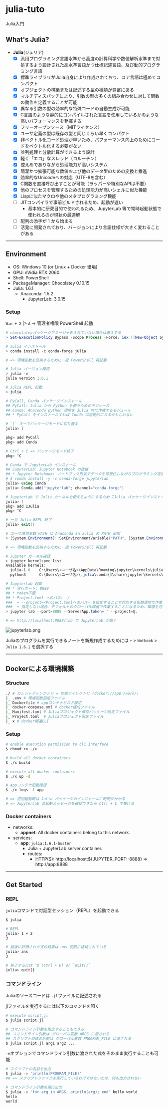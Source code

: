 # julia-tuto

Julia入門

## What's Julia?

- **Julia**(ジュリア)
    - [x] 汎用プログラミング言語水準から高度の計算科学や数値解析水準まで対処するよう設計された高水準言語かつ仕様記述言語、及び動的プログラミング言語
    - [x] 標準ライブラリがJulia自身により作成されており、コア言語は極めてコンパクト
    - [x] オブジェクトの構築または記述する型の種類が豊富にある
    - [x] マルチディスパッチにより、引数の型の多くの組み合わせに対して関数の動作を定義することが可能
    - [x] 異なる引数の型の効率的な特殊コードの自動生成が可能
    - [x] C言語のような静的にコンパイルされた言語を使用しているかのような高いパフォーマンスを発揮する
    - [x] フリーオープンソース（MITライセンス）
    - [x] ユーザ定義の型は既存の型と同じくらい早くコンパクト
    - [x] 非ベクトル化コード処理が早いため、パフォーマンス向上のためにコードをベクトル化する必要がない
    - [x] 並列処理と分散計算ができるよう設計
    - [x] 軽く「エコ」なスレッド（コルーチン）
    - [x] 控えめでありながら処理能力が高いシステム
    - [x] 簡潔かつ拡張可能な数値および他のデータ型のための変換と推進
    - [x] 効率的なUnicodeへの対応（UTF-8を含む）
    - [x] C関数を直接呼び出すことが可能（ラッパーや特別なAPIは不要）
    - [x] 他のプロセスを管理するための処理能力が高いシェルに似た機能
    - [x] Lispに似たマクロや他のメタプログラミング機能
    - [ ] JITコンパイラで事前ビルドされるため、起動が遅い
        - 基本的に研究目的で使われるため、JupyterLab 等で常時起動状態で使われるのが現状の最適解
    - [ ] 配列の添字が 1 から始まる
    - [ ] 活発に開発されており、バージョンにより言語仕様が大きく変わることがある

***

## Environment

- OS: Windows 10 (or Linux + Docker 環境)
- GPU: nVidia RTX 2060
- Shell: PowerShell
- PackageManager: Chocolatey 0.10.15
- Julia: 1.6.1
    - Anaconda: 1.5.2
        - JupyterLab: 3.0.15

### Setup
`Win + X` |> `A` => 管理者権限 PowerShell 起動

```powershell
# chocolateyパッケージマネージャを入れていない場合は導入する
> Set-ExecutionPolicy Bypass -Scope Process -Force; iex ((New-Object System.Net.WebClient).DownloadString('https://chocolatey.org/install.ps1'))

# Julia インストール
> conda install -c conda-forge julia

# => 環境変数を反映するために一度 PowerShell 再起動

# Julia バージョン確認
> julia -v
julia version 1.6.1

# Julia REPL 起動
> julia

# PyCall, Conda パッケージインストール
## PyCall: Julia から Python を使うためのモジュール
## Conda: Anaconda python 環境を Julia 内に作成するモジュール
## * PyCall をインストールすれば Conda は自動的に入るかもしれない

# `]` キーでパッケージモードに切り替え
julia> ]

pkg> add PyCall
pkg> add Conda

# Ctrl + C => パッケージモード終了
pkg> ^C

# Conda で JupyterLab インストール
## JupyterLab: Jupyter Notebook の後継
## * Jupyter Notebook: ノートブック形式でデータを可視化しながらプログラミング言語（主にPython）を実行できるIDE環境
# $ conda install -y -c conda-forge jupyterlab
julia> using Conda
julia> Conda.add("jupyterlab"; channel="conda-forge")

# JupyterLab で Julia カーネルを使えるようにするため IJulia パッケージインストール
julia> ]
pkg> add IJulia
pkg> ^C

# 一旦 Julia REPL 終了
julia> exit()

# ユーザ環境変数 PATH に Anaconda in Julia の PATH 追加
> [System.Environment]::SetEnvironmentVariable("PATH", [System.Environment]::GetEnvironmentVariable("PATH", "User") + ";${ENV:USERPROFILE}\.julia\conda\3\Scripts;${ENV:USERPROFILE}\.julia\conda\3\Library\bin", "User")

# => 環境変数を反映するために一度 PowerShell 再起動

# Jupyter カーネル確認
> jupyter kernelspec list
Available kernels:
  julia-1.6    C:\Users\<ユーザ名>\AppData\Roaming\jupyter\kernels\julia-1.6 # <= IJulia
  python3      C:\Users\<ユーザ名>\.julia\conda\3\share\jupyter\kernels\python3

# JupyterLab 起動
## * 実行ポート: 8888
## * token不要
## * Project.toml へのパス: ./
###  + --project=<Project.tomlへのパス> を指定することで対応する仮想環境で作業できるようになる
###  + 指定しない場合、デフォルトのグローバル環境で作業することになるため、環境を汚してしまうデメリットがある
> jupyter lab --port=8888 --ServerApp.token='' --project=@.

# => http://localhost:8888/lab で JupyterLab が開く
```

![jupyterlab.png](./img/jupyterlab.png)

Juliaのプログラムを実行できるノートを新規作成するためには `+` > `Notbook` > `Julia 1.6.1` を選択する 

***

## Dockerによる環境構築

### Structure
```bash
./ # カレントディレクトリ = 作業ディレクトリ (docker://app:/work/)
|_ .env # 環境変数設定ファイル
|_ Dockerfile # appコンテナビルド設定
|_ docker-compose.yml # docker構成ファイル
|_ Manifest.toml # Juliaプロジェクト依存パッケージ設定ファイル
|_ Project.toml  # Juliaプロジェクト設定ファイル
|_ x # docker関連CLI
```

### Setup
```bash
# enable execution permission to cli interface
$ chmod +x ./x

# build all docker containers
$ ./x build

# execute all docker containers
$ ./x up -d

# appコンテナ起動確認
$ ./x logs -f app

# => 初回起動時は Julia パッケージのインストールに時間がかかる
# => JupyterLab の起動メッセージを確認できたら Ctrl + C で抜ける
```

### Docker containers
- networks:
    - **appnet**: All docker containers belong to this network.
- services:
    - **app**: `julia:1.6.1-buster`
        - Julia + JupyterLab server container.
        - routes:
            - HTTP(S): http://localhost:${JUPYTER_PORT:-8888} => http://app:8888

***

## Get Started

### REPL
`julia`コマンドで対話型セッション（REPL）を起動できる

```bash
$ julia

# REPL
julia> 1 + 2
3

# 最後に評価された式の結果は ans 変数に格納されている
julia> ans
3

# 終了するには ^D (Ctrl + D) or `exit()`
julia> quit()
```

### コマンドライン
Juliaのソースコードは `.jl`ファイルに記述される

jlファイルを実行するには以下のコマンドを叩く

```bash
# execute script.jl
$ julia script.jl

# コマンドライン引数を指定することもできる
## コマンドライン引数は グローバル変数 ARGS に渡される
## スクリプト自体の名前は グローバル変数 PROGRAM_FILE に渡される
$ julia script.jl arg1 arg2 ...
```

`-e`オプションでコマンドライン引数に渡された式をそのまま実行することも可能

```bash
# スクリプトの名前を出力
$ julia -e 'println(PROGRAM_FILE)'
## => スクリプトファイルを実行しているわけではないため、何も出力されない

# コマンドライン引数を順に出力
$ julia -e 'for arg in ARGS; println(arg); end' hello world
hello
world
```
